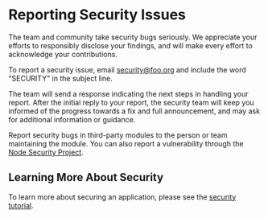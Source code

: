 # Reporting Security Issues

The team and community take security bugs seriously. We appreciate your efforts to responsibly disclose your findings, and will make every effort to acknowledge your contributions.

To report a security issue, email [security@foo.org](mailto:security@foo.org) and include the word "SECURITY" in the subject line.

The team will send a response indicating the next steps in handling your report. After the initial reply to your report, the security team will keep you informed of the progress towards a fix and full announcement, and may ask for additional information or guidance.

Report security bugs in third-party modules to the person or team maintaining the module. You can also report a vulnerability through the [Node Security Project](https://nodesecurity.io/report).

## Learning More About Security
To learn more about securing an application, please see the [security tutorial](docs/tutorial/security.md).

